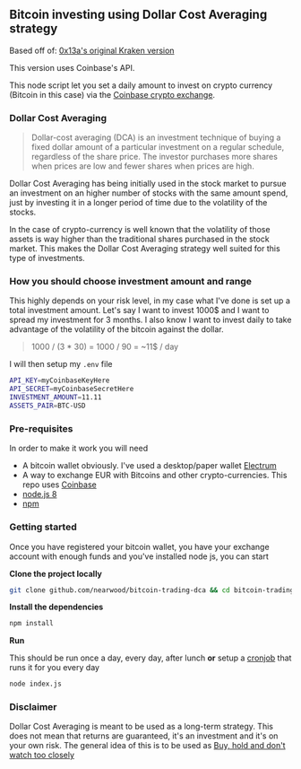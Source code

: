 ## Bitcoin investing using Dollar Cost Averaging strategy

Based off of: [0x13a's original Kraken version](https://github.com/0x13a/bitcoin-trading-dca)

This version uses Coinbase's API.

This node script let you set a daily amount to invest on crypto currency (Bitcoin in this case) via the [Coinbase crypto exchange](https://coinbase.com).

### Dollar Cost Averaging

> Dollar-cost averaging (DCA) is an investment technique of buying a fixed dollar amount of a particular investment on a regular schedule, regardless of the share price. The investor purchases more shares when prices are low and fewer shares when prices are high.

Dollar Cost Averaging has being initially used in the stock market to pursue an investment on an higher number of stocks with the same amount spend, just by investing it in a longer period of time due to the volatility of the stocks.

In the case of crypto-currency is well known that the volatility of those assets is way higher than the traditional shares purchased in the stock market. This makes the Dollar Cost Averaging strategy well suited for this type of investments.

### How you should choose investment amount and range
This highly depends on your risk level, in my case what I've done is set up a total investment amount.
Let's say I want to invest 1000$ and I want to spread my investment for 3 months. I also know I want to invest daily to take advantage of the volatility of the bitcoin against the dollar.

> 1000 / (3 * 30) = 1000 / 90 = ~11$ / day

I will then setup my `.env` file

```sh
API_KEY=myCoinbaseKeyHere
API_SECRET=myCoinbaseSecretHere
INVESTMENT_AMOUNT=11.11
ASSETS_PAIR=BTC-USD
```

### Pre-requisites

In order to make it work you will need

- A bitcoin wallet obviously. I've used a desktop/paper wallet [Electrum](https://electrum.org)
- A way to exchange EUR with Bitcoins and other crypto-currencies. This repo uses [Coinbase](https://coinbase.com)
- [node.js 8](https://nodejs.org)
- [npm](https://www.npmjs.com/)

### Getting started
Once you have registered your bitcoin wallet, you have your exchange account with enough funds and you've installed node js, you can start

**Clone the project locally**
```sh
git clone github.com/nearwood/bitcoin-trading-dca && cd bitcoin-trading-dca
```

**Install the dependencies**
```sh
npm install
```

**Run**

This should be run once a day, every day, after lunch **or** setup a [cronjob](https://www.cyberciti.biz/faq/how-do-i-add-jobs-to-cron-under-linux-or-unix-oses/) that runs it for you every day
```sh
node index.js
```

### Disclaimer

Dollar Cost Averaging is meant to be used as a long-term strategy. This does not mean that returns are guaranteed, it's an investment and it's on your own risk. The general idea of this is to be used as [Buy, hold and don't watch too closely](https://www.cnbc.com/2016/03/04/warren-buffett-buy-hold-and-dont-watch-too-closely.html)

